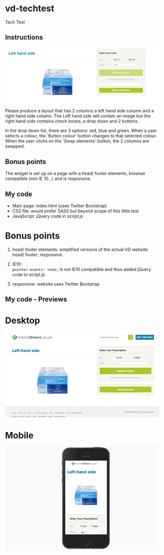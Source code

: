# vd-techtest
Tech Test  

## Instructions  

![test](./img/test.png)

Please produce a layout that has 2 columns a left hand side column and a right hand side column. The Left hand side will contain an image but the right hand side contains check boxes, a drop down and 2 buttons.  

In the drop down list, there are 3 options: red, blue and green. When a user selects a colour, the 'Button colour' button changes to that selected colour. When the user clicks on the 'Swap elements' button, the 2 columns are swapped.   

## Bonus points  

The widget is set up on a page with a head/ footer elements, browser compatible (min IE 10...) and is responsive.  

## My code  

- Main page: index.html (uses Twitter Bootstrap)
- CSS file: would prefer SASS but beyond scope of this little test  
- JavaScript: jQuery code in script.js  

# Bonus points

1. head/ footer elements: simplified versions of the actual VD website head/ footer; responsive.

2. IE10:  
<code>pointer-events: none;</code> is not IE10 compatible and thus added jQuery code to script.js  

3. responsive: website uses Twitter Bootstrap

## My code - Previews

# Desktop  
![desktop](./img/desktop_view_2.png)  

# Mobile  
![mobile](./img/mobile_view.png)  
